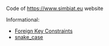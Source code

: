 Code of https://www.simbiat.eu website

Informational:

- [Foreign Key Constraints](https://github.com/Simbiat/simbiat.ru/issues/339)
- [snake_case](https://github.com/Simbiat/simbiat.ru/issues/340)